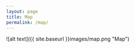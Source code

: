 ```yaml
---
layout: page
title: Map
permalink: /map/
---
```


![alt text]({{ site.baseurl }}images/map.png "Map")
